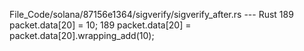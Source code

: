 File_Code/solana/87156e1364/sigverify/sigverify_after.rs --- Rust
189             packet.data[20] = 10;                                                                                                                        189             packet.data[20] = packet.data[20].wrapping_add(10);


